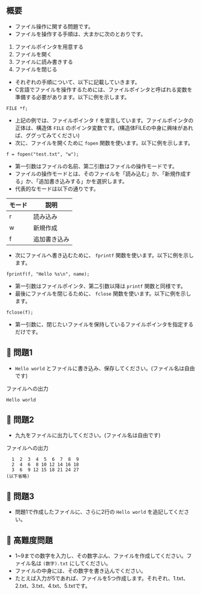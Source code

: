 ## 概要

- ファイル操作に関する問題です。
- ファイルを操作する手順は、大まかに次のとおりです。

1. ファイルポインタを用意する
2. ファイルを開く
3. ファイルに読み書きする
4. ファイルを閉じる

- それぞれの手順について、以下に記載していきます。
- C言語でファイルを操作するためには、ファイルポインタと呼ばれる変数を準備する必要があります。以下に例を示します。

```
FILE *f;
```

- 上記の例では、ファイルポインタ `f` を宣言しています。ファイルポインタの正体は、構造体 `FILE` のポインタ変数です。(構造体FILEの中身に興味があれば、ググってみてください)
- 次に、ファイルを開くために `fopen` 関数を使います。以下に例を示します。

```
f = fopen("test.txt", "w");
```

- 第一引数はファイルの名前、第二引数はファイルの操作モードです。
- ファイルの操作モードとは、そのファイルを「読み込む」か、「新規作成する」か、「追加書き込みする」かを選択します。
- 代表的なモードは以下の通りです。

| モード | 説明 |
| - | - |
| r | 読み込み |
| w | 新規作成 |
| f | 追加書き込み |

- 次にファイルへ書き込むために、 `fprintf` 関数を使います。以下に例を示します。

```
fprintf(f, "Hello %s\n", name);
```

- 第一引数はファイルポインタ、第二引数以降は `printf` 関数と同様です。
- 最後にファイルを閉じるために、 `fclose` 関数を使います。以下に例を示します。

```
fclose(f);
```

- 第一引数に、閉じたいファイルを保持しているファイルポインタを指定するだけです。

## :turtle: 問題1

- `Hello world` とファイルに書き込み、保存してください。(ファイル名は自由です)

ファイルへの出力

```
Hello world
```

## :dog: 問題2

- 九九をファイルに出力してください。(ファイル名は自由です)

ファイルへの出力

```
  1  2  3  4  5  6  7  8  9
  2  4  6  8 10 12 14 16 18
  3  6  9 12 15 18 21 24 27
(以下省略)
```

## :bear: 問題3

- 問題1で作成したファイルに、さらに2行の `Hello world` を追記してください。

## :whale: 高難度問題

- 1~9までの数字を入力し、その数字ぶん、ファイルを作成してください。ファイル名は `(数字).txt` にしてください。
- ファイルの中身には、その数字を書き込んでください。
- たとえば入力が5であれば、ファイルを5つ作成します。それぞれ、1.txt、2.txt、3.txt、4.txt、5.txtです。
